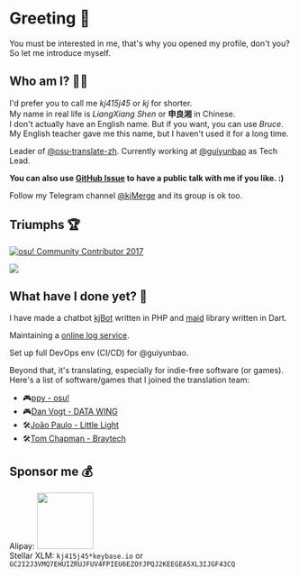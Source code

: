 # Greeting 👋

You must be interested in me, that's why you opened my profile, don't you? So let me introduce myself.

## Who am I? 🤷‍♂️

I'd prefer you to call me _kj415j45_ or _kj_ for shorter.  
My name in real life is _LiangXiang Shen_ or **申良湘** in Chinese.  
I don't actually have an English name. But if you want, you can use _Bruce_. My English teacher gave me this name, but I haven't used it for a long time.

Leader of [@osu-translate-zh](https://github.com/osu-translate-zh). Currently working at [@guiyunbao](https://github.com/guiyunbao) as Tech Lead.

**You can also use [GitHub Issue](https://github.com/kj415j45/kj415j45/issues/new?assignees=&labels=Conversation&projects=&template=conversation.yaml) to have a public talk with me if you like. :)**

Follow my Telegram channel [@kjMerge](https://t.me/kjMerge) and its group is ok too.

## Triumphs 🏆

[![osu! Community Contributor 2017](https://github.com/ppy/osu-wiki/raw/master/wiki/shared/news/2017-12-24-community-contributors-2017/kj415j45.png)](https://osu.ppy.sh/home/news/2017-12-24-community-contributors-2017)

[![](https://github-profile-trophy.vercel.app/?username=kj415j45&theme=onedark&no-bg=true&no-frame=true&column=-1)](https://github.com/ryo-ma/github-profile-trophy)

## What have I done yet? 📝

I have made a chatbot [kjBot](https://github.com/kjBot-Dev) written in PHP and [maid](https://pub.dev/packages/maid) library written in Dart.

Maintaining a [online log service](https://log.kj415j45.space).

Set up full DevOps env (CI/CD) for @guiyunbao. 

Beyond that, it's translating, especially for indie-free software (or games).
Here's a list of software/games that I joined the translation team:
- 🎮[ppy - osu!](https://osu.ppy.sh/)
- 🎮[Dan Vogt - DATA WING](http://www.danvogt.info/)
- 🛠[João Paulo - Little Light](https://github.com/LittleLightForDestiny/littlelight)
- 🛠[Tom Chapman - Braytech](https://braytech.org/)

## Sponsor me 💰

Alipay: <img src="https://user-images.githubusercontent.com/18349191/76498749-7204ed00-6478-11ea-9a7f-95c77d100790.jpg" width="100" height="100" />  
Stellar XLM: `kj415j45*keybase.io` or `GC2I2J3VMQ7EHUIZRUJFUV4FPIEU6EZOYJPQJ2KEEGEA5XL3IJGF43CQ`
